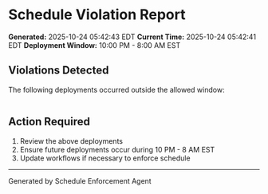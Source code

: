 # Schedule Violation Report

**Generated:** 2025-10-24 05:42:43 EDT
**Current Time:** 2025-10-24 05:42:41 EDT
**Deployment Window:** 10:00 PM - 8:00 AM EST

## Violations Detected

The following deployments occurred outside the allowed window:

```

```

## Action Required

1. Review the above deployments
2. Ensure future deployments occur during 10 PM - 8 AM EST
3. Update workflows if necessary to enforce schedule

---

Generated by Schedule Enforcement Agent
